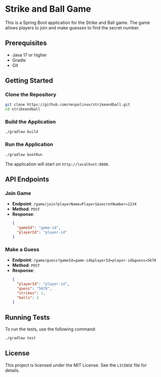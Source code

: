 # Strike and Ball Game

This is a Spring Boot application for the Strike and Ball game. The game allows players to join and make guesses to find the secret number.

## Prerequisites

- Java 17 or higher
- Gradle
- Git

## Getting Started

### Clone the Repository

```bash
git clone https://github.com/nespolinux/strikeandball.git
cd strikeandball
```

### Build the Application

```bash
./gradlew build
```

### Run the Application

```bash
./gradlew bootRun
```

The application will start on `http://localhost:8080`.

## API Endpoints

### Join Game

- **Endpoint**: `/game/join?playerName=Player1&secretNumber=1234`
- **Method**: `POST`
- **Response**:
  ```json
  {
    "gameId": "game-id",
    "playerId": "player-id"
  }
  ```

### Make a Guess

- **Endpoint**: `/game/guess?gameId=game-id&playerId=player-id&guess=5678`
- **Method**: `POST`
- **Response**:
  ```json
  {
    "playerId": "player-id",
    "guess": "5678",
    "strikes": 1,
    "balls": 2
  }
  ```

## Running Tests

To run the tests, use the following command:

```bash
./gradlew test
```

## License

This project is licensed under the MIT License. See the `LICENSE` file for details.
```